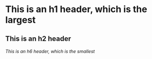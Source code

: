 # This is an h1 header, which is the largest
## This is an h2 header
###### This is an h6 header, which is the smallest

